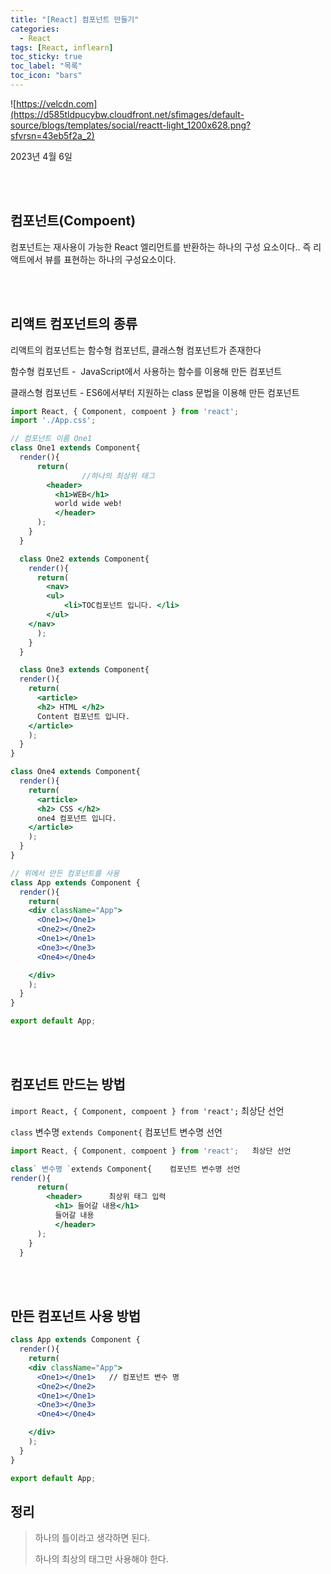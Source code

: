 ```yaml
---
title: "[React] 컴포넌트 만들기"
categories:
  - React
tags: [React, inflearn]
toc_sticky: true
toc_label: "목록"
toc_icon: "bars"
---
```



![https://velcdn.com](https://d585tldpucybw.cloudfront.net/sfimages/default-source/blogs/templates/social/reactt-light_1200x628.png?sfvrsn=43eb5f2a_2)

2023년 4월 6일 

<br><br>


## 컴포넌트(Compoent)

컴포넌트는 재사용이 가능한 React 엘리먼트를 반환하는 하나의 구성 요소이다.. 즉 리액트에서 뷰를 표현하는 하나의 구성요소이다.




<br><br>

## 리액트 컴포넌트의 종류

리액트의 컴포넌트는 함수형 컴포넌트, 클래스형 컴포넌트가 존재한다

함수형 컴포넌트 -  JavaScript에서 사용하는 함수를 이용해 만든 컴포넌트

클래스형 컴포넌트 - ES6에서부터 지원하는 class 문법을 이용해 만든 컴포넌트

```jsx
import React, { Component, compoent } from 'react';
import './App.css';

// 컴포넌트 이름 One1 
class One1 extends Component{
  render(){
      return(
				//하나의 최상위 태그
        <header>
          <h1>WEB</h1>
          world wide web!        
          </header>
      );
    }
  }

  class One2 extends Component{
    render(){
      return(
        <nav>
        <ul>
            <li>TOC컴포넌트 입니다. </li>
        </ul>
    </nav>
      );
    }
  }

  class One3 extends Component{
  render(){
    return(
      <article>
      <h2> HTML </h2>
      Content 컴포넌트 입니다.
    </article>
    );
  }
}

class One4 extends Component{
  render(){
    return(
      <article>
      <h2> CSS </h2>
      one4 컴포넌트 입니다.
    </article>
    );
  }
}

// 위에서 만든 컴포넌트를 사용
class App extends Component {
  render(){
    return(
    <div className="App">
      <One1></One1>
      <One2></One2>
      <One1></One1>
      <One3></One3>
      <One4></One4>

    </div>
    );
  }  
}

export default App;
```

<br><br>


## **컴포넌트 만드는 방법**

`import React, { Component, compoent } from 'react';`   최상단 선언

`class` 변수명 `extends Component{`    컴포넌트 변수명 선언

```jsx
import React, { Component, compoent } from 'react';   최상단 선언

class` 변수명 `extends Component{    컴포넌트 변수명 선언
render(){
      return(
        <header>      최상위 태그 입력
          <h1> 들어갈 내용</h1>
          들어갈 내용       
          </header>
      );
    }
  }
```

<br><br>

## 만든 컴포넌트 사용 방법


```jsx
class App extends Component {
  render(){
    return(
    <div className="App">
      <One1></One1>   // 컴포넌트 변수 명
      <One2></One2>
      <One1></One1>
      <One3></One3>
      <One4></One4>

    </div>
    );
  }  
}

export default App;
```



## 정리

> 하나의 틀이라고 생각하면 된다.
> 
> 
> 하나의 최상의 태그만 사용해야 한다.

